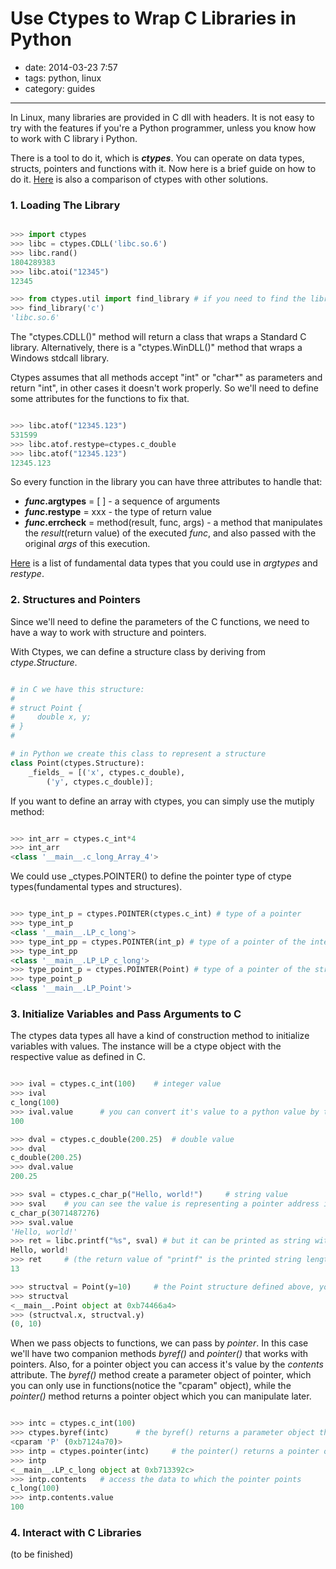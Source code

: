 # Use Ctypes to Wrap C Libraries in Python

- date: 2014-03-23 7:57
- tags: python, linux
- category: guides

------------------------------

In Linux, many libraries are provided in C dll with headers. It is not easy to try with the features if you're a Python programmer, unless you know how to work with C library i Python.

There is a tool to do it, which is _**ctypes**_. You can operate on data types, structs, pointers and functions with it. Now here is a brief guide on how to do it. [Here](http://stackoverflow.com/questions/1942298/wrapping-a-c-library-in-python-c-cython-or-ctypes) is also a comparison of ctypes with other solutions.

### 1. Loading The Library

```python

>>> import ctypes
>>> libc = ctypes.CDLL('libc.so.6')
>>> libc.rand()
1804289383
>>> libc.atoi("12345")
12345

>>> from ctypes.util import find_library # if you need to find the library name
>>> find_library('c')
'libc.so.6'

```

The "ctypes.CDLL()" method will return a class that wraps a Standard C library. Alternatively, there is a "ctypes.WinDLL()" method that wraps a Windows stdcall library.

Ctypes assumes that all methods accept "int" or "char*" as parameters and return "int", in other cases it doesn't work properly. So we'll need to define some attributes for the functions to fix that.

```python

>>> libc.atof("12345.123")
531599
>>> libc.atof.restype=ctypes.c_double
>>> libc.atof("12345.123")
12345.123

```

So every function in the library you can have three attributes to handle that: 

*	**_func_.argtypes** = [ ] 		- a sequence of arguments 
*	**_func_.restype** = xxx		- the type of return value 
*	**_func_.errcheck**	= method(result, func, args) 		- a method that manipulates the _result_(return value) of the executed _func_, and also passed with the original _args_ of this execution. 
	
[Here](http://docs.python.org/2/library/ctypes.html#fundamental-data-types) is a list of fundamental data types that you could use in _argtypes_ and _restype_.


### 2. Structures and Pointers

Since we'll need to define the parameters of the C functions, we need to have a way to work with structure and pointers.

With Ctypes, we can define a structure class by deriving from _ctype.Structure_.

```python

# in C we have this structure:
#
# struct Point {
#     double x, y;
# }
#

# in Python we create this class to represent a structure
class Point(ctypes.Structure):
	_fields_ = [('x', ctypes.c_double),
		('y', ctypes.c_double)];

```
If you want to define an array with ctypes, you can simply use the mutiply method:

```python

>>> int_arr = ctypes.c_int*4
>>> int_arr
<class '__main__.c_long_Array_4'>

```

We could use _ctypes.POINTER() to define the pointer type of ctype types(fundamental types and structures).

```python

>>> type_int_p = ctypes.POINTER(ctypes.c_int) # type of a pointer
>>> type_int_p
<class '__main__.LP_c_long'>
>>> type_int_pp = ctypes.POINTER(int_p) # type of a pointer of the integer pointer
>>> type_int_pp
<class '__main__.LP_LP_c_long'>
>>> type_point_p = ctypes.POINTER(Point) # type of a pointer of the structure Point above
>>> type_point_p
<class '__main__.LP_Point'>

```


### 3. Initialize Variables and Pass Arguments to C

The ctypes data types all have a kind of construction method to initialize variables with values. The instance will be a ctype object with the respective value as defined in C.

```python

>>> ival = ctypes.c_int(100)	# integer value
>>> ival
c_long(100)
>>> ival.value 		# you can convert it's value to a python value by the "value" attribute
100

>>> dval = ctypes.c_double(200.25)	# double value
>>> dval
c_double(200.25)
>>> dval.value
200.25

>>> sval = ctypes.c_char_p("Hello, world!") 	# string value
>>> sval 	# you can see the value is representing a pointer address instead of string
c_char_p(3071487276)
>>> sval.value
'Hello, world!'
>>> ret = libc.printf("%s", sval) # but it can be printed as string with "printf" in C
Hello, world!
>>> ret		# (the return value of "printf" is the printed string length)
13

>>> structval = Point(y=10)		# the Point structure defined above, you can also initialize like "Point(0, 10)"
>>> structval
<__main__.Point object at 0xb74466a4>
>>> (structval.x, structval.y)
(0, 10)

```

When we pass objects to functions, we can pass by _pointer_. In this case we'll have two companion methods _byref()_ and _pointer()_ that works with pointers. Also, for a pointer object you can access it's value by the _contents_ attribute.
The _byref()_ method create a parameter object of pointer, which you can only use in functions(notice the "cparam" object), while the _pointer()_ method returns a pointer object which you can manipulate later.

```python

>>> intc = ctypes.c_int(100)
>>> ctypes.byref(intc)		# the byref() returns a parameter object that only can be used as a foreign function's parameter(notice a "cparam" object). 
<cparam 'P' (0xb7124a70)>
>>> intp = ctypes.pointer(intc)		# the pointer() returns a pointer object that you can further work with it
>>> intp
<__main__.LP_c_long object at 0xb713392c>
>>> intp.contents	# access the data to which the pointer points
c_long(100)
>>> intp.contents.value
100

```

### 4. Interact with C Libraries

(to be finished)


